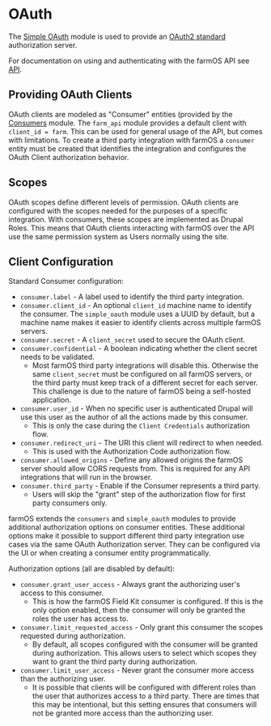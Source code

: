 # OAuth

The [Simple OAuth](https://www.drupal.org/project/simple_oauth) module is used
to provide an [OAuth2 standard](https://oauth.net/2/) authorization server.

For documentation on using and authenticating with the farmOS API see [API](/api).

## Providing OAuth Clients

OAuth clients are modeled as "Consumer" entities (provided by the
[Consumers](https://www.drupal.org/project/consumers) module. The `farm_api`
module provides a default client with `client_id = farm`. This can be used for
general usage of the API, but comes with limitations. To create a third party
integration with farmOS a `consumer` entity must be created that identifies
the integration and configures the OAuth Client authorization behavior.

## Scopes

OAuth scopes define different levels of permission. OAuth clients are
configured with the scopes needed for the purposes of a specific integration.
With consumers, these scopes are implemented as Drupal Roles. This means that
OAuth clients interacting with farmOS over the API use the same permission
system as Users normally using the site.

## Client Configuration

Standard Consumer configuration:

- `consumer.label` - A label used to identify the third party integration.
- `consumer.client_id` - An optional `client_id` machine name to identify the
  consumer. The `simple_oauth` module uses a UUID by default, but a machine
  name makes it easier to identify clients across multiple farmOS servers.
- `consumer.secret` - A `client_secret` used to secure the OAuth client.
- `consumer.confidential` - A boolean indicating whether the client secret
  needs to be validated.
    - Most farmOS third party integrations will disable this. Otherwise the
      same `client_secret` must be configured on all farmOS servers, or the
      third party must keep track of a different secret for each server. This
      challenge is due to the nature of farmOS being a self-hosted application.
- `consumer.user_id` - When no specific user is authenticated Drupal will use
  this user as the author of all the actions made by this consumer.
    - This is only the case during the `Client Credentials` authorization flow.
- `consumer.redirect_uri` - The URI this client will redirect to when needed.
    - This is used with the Authorization Code authorization flow.
- `consumer.allowed_origins` - Define any allowed origins the farmOS server
  should allow CORS requests from. This is required for any API integrations
  that will run in the browser.
- `consumer.third_party` - Enable if the Consumer represents a third party.
    - Users will skip the "grant" step of the authorization flow for first
      party consumers only.

farmOS extends the `consumers` and `simple_oauth` modules to provide additional
authorization options on consumer entities. These additional options make it
possible to support different third party integration use cases via the same
OAuth Authorization server. They can be configured via the UI or when creating
a consumer entity programmatically.

Authorization options (all are disabled by default):

- `consumer.grant_user_access` - Always grant the authorizing user's access
  to this consumer.
    - This is how the farmOS Field Kit consumer is configured. If this is the
      only option enabled, then the consumer will only be granted the roles
      the user has access to.
- `consumer.limit_requested_access` - Only grant this consumer the scopes
  requested during authorization.
    - By default, all scopes configured with the consumer will be granted
      during authorization. This allows users to select which scopes they want
      to grant the third party during authorization.
- `consumer.limit_user_access` - Never grant the consumer more access than
  the authorizing user.
    - It is possible that clients will be configured with different roles
      than the user that authorizes access to a third party. There are times
      that this may be intentional, but this setting ensures that consumers
      will not be granted more access than the authorizing user.

